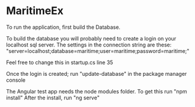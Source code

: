 # MaritimeEx

To run the application, first build the Database.

To build the database you will probably need to create a login on your localhost sql server. The settings in the connection string are these:
"server=localhost;database=maritime;user=maritime;password=maritime;"

Feel free to change this in startup.cs line 35

Once the login is created; run "update-database" in the package manager console

The Angular test app needs the node modules folder. To get this run "npm install"
After the install, run "ng serve"

